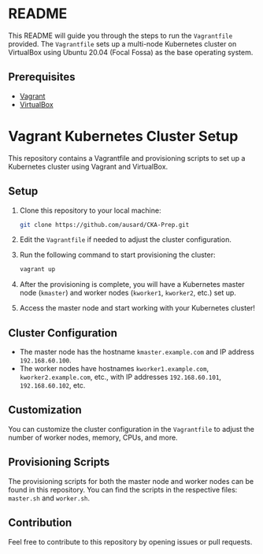 # README

This README will guide you through the steps to run the `Vagrantfile` provided. The `Vagrantfile` sets up a multi-node Kubernetes cluster on VirtualBox using Ubuntu 20.04 (Focal Fossa) as the base operating system.

## Prerequisites

- [Vagrant](https://www.vagrantup.com/docs/installation/)
- [VirtualBox](https://www.virtualbox.org/wiki/Downloads)

# Vagrant Kubernetes Cluster Setup

This repository contains a Vagrantfile and provisioning scripts to set up a Kubernetes cluster using Vagrant and VirtualBox.

## Setup

1. Clone this repository to your local machine:

    ```sh
    git clone https://github.com/ausard/CKA-Prep.git
    ```

2. Edit the `Vagrantfile` if needed to adjust the cluster configuration.

3. Run the following command to start provisioning the cluster:

    ```sh
    vagrant up
    ```

4. After the provisioning is complete, you will have a Kubernetes master node (`kmaster`) and worker nodes (`kworker1`, `kworker2`, etc.) set up.

5. Access the master node and start working with your Kubernetes cluster!

## Cluster Configuration

- The master node has the hostname `kmaster.example.com` and IP address `192.168.60.100`.
- The worker nodes have hostnames `kworker1.example.com`, `kworker2.example.com`, etc., with IP addresses `192.168.60.101`, `192.168.60.102`, etc.

## Customization

You can customize the cluster configuration in the `Vagrantfile` to adjust the number of worker nodes, memory, CPUs, and more.

## Provisioning Scripts

The provisioning scripts for both the master node and worker nodes can be found in this repository. You can find the scripts in the respective files: `master.sh` and `worker.sh`.

## Contribution

Feel free to contribute to this repository by opening issues or pull requests.
